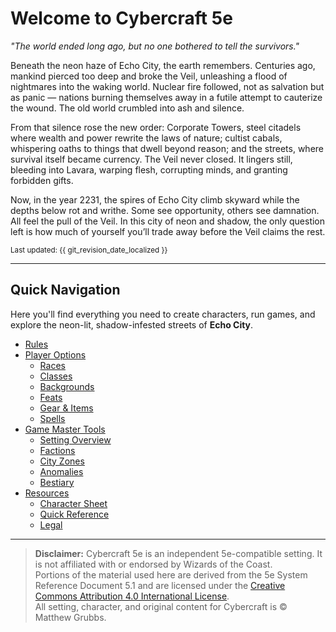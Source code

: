# Welcome to Cybercraft 5e

*"The world ended long ago, but no one bothered to tell the survivors."*

Beneath the neon haze of Echo City, the earth remembers. Centuries ago, mankind pierced too deep and broke the Veil, unleashing a flood of nightmares into the waking world. Nuclear fire followed, not as salvation but as panic — nations burning themselves away in a futile attempt to cauterize the wound. The old world crumbled into ash and silence.

From that silence rose the new order: Corporate Towers, steel citadels where wealth and power rewrite the laws of nature; cultist cabals, whispering oaths to things that dwell beyond reason; and the streets, where survival itself became currency. The Veil never closed. It lingers still, bleeding into Lavara, warping flesh, corrupting minds, and granting forbidden gifts.

Now, in the year 2231, the spires of Echo City climb skyward while the depths below rot and writhe. Some see opportunity, others see damnation. All feel the pull of the Veil. In this city of neon and shadow, the only question left is how much of yourself you’ll trade away before the Veil claims the rest.


<small>Last updated: {{ git_revision_date_localized }}</small>

---

## Quick Navigation

Here you'll find everything you need to create characters, run games, and explore the neon-lit, shadow-infested streets of **Echo City**.

- [Rules](rules/core-rules.md)
- [Player Options](player-options/races.md)
  - [Races](player-options/races.md)
  - [Classes](player-options/classes.md)
  - [Backgrounds](player-options/backgrounds.md)
  - [Feats](player-options/feats.md)
  - [Gear & Items](player-options/gear-items.md)
  - [Spells](player-options/spells/overview.md)
- [Game Master Tools](game-master/setting-overview.md)
  - [Setting Overview](game-master/setting-overview.md)
  - [Factions](game-master/factions.md)
  - [City Zones](game-master/city-zones.md)
  - [Anomalies](game-master/anomalies.md)
  - [Bestiary](game-master/bestiary.md)
- [Resources](resources/character-sheet.md)
  - [Character Sheet](resources/character-sheet.md)
  - [Quick Reference](resources/quick-reference.md)
  - [Legal](resources/legal.md)

---

> **Disclaimer:** Cybercraft 5e is an independent 5e-compatible setting. It is not affiliated with or endorsed by Wizards of the Coast.  
> Portions of the material used here are derived from the 5e System Reference Document 5.1 and are licensed under the [Creative Commons Attribution 4.0 International License](https://creativecommons.org/licenses/by/4.0/).  
> All setting, character, and original content for Cybercraft is © Matthew Grubbs.
